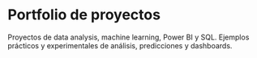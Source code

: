 # Portfolio de proyectos
Proyectos de data analysis, machine learning, Power BI y SQL. Ejemplos prácticos y experimentales de análisis, predicciones y dashboards.
